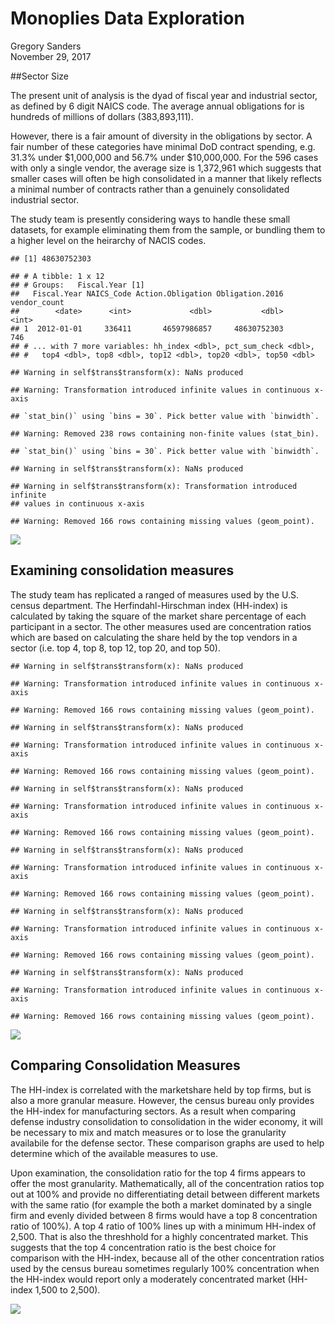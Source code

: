 # Monoplies Data Exploration
Gregory Sanders  
November 29, 2017  



##Sector Size

The present unit of analysis is the dyad of fiscal year and industrial sector, as defined by 6 digit NAICS code. The average annual obligations for is hundreds of millions of dollars (383,893,111).

However, there is a fair amount of diversity in the obligations by sector. A fair number of these categories have minimal DoD contract spending, e.g. 31.3% under \$1,000,000 and 56.7% under \$10,000,000. For the 596 cases with only a single vendor, the average size is 1,372,961 which suggests that smaller cases will often be high consolidated in a manner that likely reflects a minimal number of contracts rather than a genuinely consolidated industrial sector.

The study team is presently considering ways to handle these small datasets, for example eliminating them from the sample, or bundling them to a higher level on the heirarchy of NACIS codes.


```
## [1] 48630752303
```

```
## # A tibble: 1 x 12
## # Groups:   Fiscal.Year [1]
##   Fiscal.Year NAICS_Code Action.Obligation Obligation.2016 vendor_count
##        <date>      <int>             <dbl>           <dbl>        <int>
## 1  2012-01-01     336411       46597986857     48630752303          746
## # ... with 7 more variables: hh_index <dbl>, pct_sum_check <dbl>,
## #   top4 <dbl>, top8 <dbl>, top12 <dbl>, top20 <dbl>, top50 <dbl>
```

```
## Warning in self$trans$transform(x): NaNs produced
```

```
## Warning: Transformation introduced infinite values in continuous x-axis
```

```
## `stat_bin()` using `bins = 30`. Pick better value with `binwidth`.
```

```
## Warning: Removed 238 rows containing non-finite values (stat_bin).
```

```
## `stat_bin()` using `bins = 30`. Pick better value with `binwidth`.
```

```
## Warning in self$trans$transform(x): NaNs produced

## Warning in self$trans$transform(x): Transformation introduced infinite
## values in continuous x-axis
```

```
## Warning: Removed 166 rows containing missing values (geom_point).
```

![](Monopolies_Exploration_files/figure-html/sector_size-1.png)<!-- -->

## Examining consolidation measures

The study team has replicated a ranged of measures used by the U.S. census department. The Herfindahl-Hirschman index (HH-index) is calculated by taking the square of the market share percentage of each participant in a sector. The other measures used are concentration ratios which are based on calculating the share held by the top vendors in a sector (i.e. top 4, top 8, top 12, top 20, and top 50). 


```
## Warning in self$trans$transform(x): NaNs produced
```

```
## Warning: Transformation introduced infinite values in continuous x-axis
```

```
## Warning: Removed 166 rows containing missing values (geom_point).
```

```
## Warning in self$trans$transform(x): NaNs produced
```

```
## Warning: Transformation introduced infinite values in continuous x-axis
```

```
## Warning: Removed 166 rows containing missing values (geom_point).
```

```
## Warning in self$trans$transform(x): NaNs produced
```

```
## Warning: Transformation introduced infinite values in continuous x-axis
```

```
## Warning: Removed 166 rows containing missing values (geom_point).
```

```
## Warning in self$trans$transform(x): NaNs produced
```

```
## Warning: Transformation introduced infinite values in continuous x-axis
```

```
## Warning: Removed 166 rows containing missing values (geom_point).
```

```
## Warning in self$trans$transform(x): NaNs produced
```

```
## Warning: Transformation introduced infinite values in continuous x-axis
```

```
## Warning: Removed 166 rows containing missing values (geom_point).
```

```
## Warning in self$trans$transform(x): NaNs produced
```

```
## Warning: Transformation introduced infinite values in continuous x-axis
```

```
## Warning: Removed 166 rows containing missing values (geom_point).
```

![](Monopolies_Exploration_files/figure-html/consolidation_measures-1.png)<!-- -->


## Comparing Consolidation Measures
The HH-index is correlated with the marketshare held by top firms, but is also a more granular measure. However, the census bureau only provides the HH-index for manufacturing sectors. As a result when comparing defense industry consolidation to consolidation in the wider economy, it will be necessary to mix and match measures or to lose the granularity availabile for the defense sector. These comparison graphs are used to help determine which of the available measures to use.

Upon examination, the consolidation ratio for the top 4 firms appears to offer the most granularity. Mathematically, all of the concentration ratios top out at 100% and provide no differentiating detail between different markets with the same ratio (for example the both a market dominated by a single firm and evenly divided between 8 firms would have a top 8 concentration ratio of 100%). A top 4 ratio of 100% lines up with a minimum HH-index of 2,500. That is also the threshhold for a highly concentrated market. This suggests that the top 4 concentration ratio is the best choice for comparison with the HH-index, because all of the other concentration ratios used by the census bureau sometimes regularly  100% concentration when the HH-index would report only a moderately concentrated market (HH-index 1,500 to 2,500).

![](Monopolies_Exploration_files/figure-html/CrossValidation-1.png)<!-- -->
